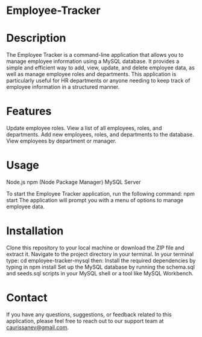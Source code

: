 # Employee-Tracker

# Description 
The Employee Tracker is a command-line application that allows you to manage employee information using a MySQL database. It provides a simple and efficient way to add, view, update, and delete employee data, as well as manage employee roles and departments. This application is particularly useful for HR departments or anyone needing to keep track of employee information in a structured manner.

# Features 
Update employee roles.
View a list of all employees, roles, and departments.
Add new employees, roles, and departments to the database.
View employees by department or manager.

# Usage 
Node.js
npm (Node Package Manager)
MySQL Server

To start the Employee Tracker application, run the following command: npm start
The application will prompt you with a menu of options to manage employee data. 



# Installation 
Clone this repository to your local machine or download the ZIP file and extract it.
Navigate to the project directory in your terminal.
In your terminal type: cd employee-tracker-mysql
then: Install the required dependencies by typing in npm install 
Set up the MySQL database by running the schema.sql and seeds.sql scripts in your MySQL shell or a tool like MySQL Workbench.

# Contact 
If you have any questions, suggestions, or feedback related to this application, please feel free to reach out to our support team at caurissanev@gmail.com.